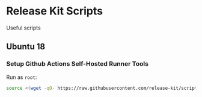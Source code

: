 # Release Kit Scripts

Useful scripts

## Ubuntu 18

### Setup Github Actions Self-Hosted Runner Tools

Run as `root`:

```sh
source <(wget -qO- https://raw.githubusercontent.com/release-kit/scripts/main/ubuntu-18/github-actions-runner-tools.sh)
```